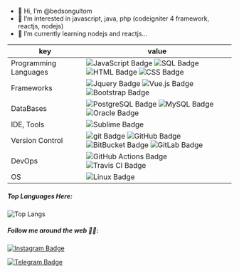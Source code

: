 - 👋 Hi, I’m @bedsongultom
- 👀 I’m interested in javascript, java, php (codeigniter 4 framework, reactjs, nodejs)
- 🌱 I’m currently learning nodejs and reactjs...

key                      |value
-------------------------|-------------------------------------------------------------------
Programming Languages    |![JavaScript Badge](https://img.shields.io/badge/-JavaScript-F7DF1E?style=flat-square&logo=JavaScript&logoColor=000&color=F7DF1E) ![SQL Badge](https://img.shields.io/badge/-SQL-609540?style=flat-square&logo=elastic%20stack&logoColor=white&color=609540) ![HTML Badge](https://img.shields.io/badge/-HTML-E34F26?style=flat-square&logo=HTML5&logoColor=white&color=E34F26) ![CSS Badge](https://img.shields.io/badge/-CSS-1572B6?style=flat-square&logo=CSS3&logoColor=white&color=1572B6)
Frameworks               | ![Jquery Badge](https://img.shields.io/badge/-Jquery-0769AD?style=flat-square&logo=Jquery&logoColor=white&color=0769AD) ![Vue.js Badge](https://img.shields.io/badge/-Vue.js-4FC08D?style=flat-square&logo=vue.js&logoColor=white&color=4FC08D) ![Bootstrap Badge](https://img.shields.io/badge/-Bootstrap-7952B3?style=flat-square&logo=Bootstrap&logoColor=white&color=7952B3)
DataBases                | ![PostgreSQL Badge](https://img.shields.io/badge/-PostgreSQL-336791?style=flat-square&logo=PostgreSQL&logoColor=white&color=336791) ![MySQL Badge](https://img.shields.io/badge/-MySQL-4479A1?style=flat-square&logo=MySQL&logoColor=white&color=4479A1) ![Oracle Badge](https://img.shields.io/badge/-Oracle-F80000?style=flat-square&logo=Oracle&logoColor=white&color=F80000)
IDE, Tools               | ![Sublime Badge](https://img.shields.io/badge/-Sublime-FF9800?style=flat-square&logo=sublime%20text&logoColor=white&color=FF9800) 
Version Control          | ![git Badge](https://img.shields.io/badge/-git-F05032?style=flat-square&logo=git&logoColor=white&color=F05032) ![GitHub Badge](https://img.shields.io/badge/-GitHub-181717?style=flat-square&logo=GitHub&logoColor=white&color=181717) ![BitBucket Badge](https://img.shields.io/badge/-BitBucket-0052CC?style=flat-square&logo=BitBucket&logoColor=white&color=0052CC) ![GitLab Badge](https://img.shields.io/badge/-GitLab-F05032?style=flat-square&logo=GitLab&logoColor=white&color=FCA121)
DevOps                   | ![GitHub Actions Badge](https://img.shields.io/badge/-GitHub%20Actions-2088FF?style=flat-square&logo=GitHub%20Actions&logoColor=white&color=2088FF) ![Travis CI Badge](https://img.shields.io/badge/-Travis%20CI-3EAAAF?style=flat-square&logo=Travis%20CI&logoColor=white&color=3EAAAF) 
OS                       | ![Linux Badge](https://img.shields.io/badge/-Linux-FCC624?style=flat-square&logo=Linux&logoColor=000&color=FCC624) 




##### Top Languages Here:

![Top Langs](https://github-readme-stats.vercel.app/api/top-langs/?username=bedsongultom&layout=compact&count_private=true&show_icons=True)



##### Follow me around the web 👍🏻:


[![Instagram Badge](https://img.shields.io/badge/-Instagram-E4405F?style=flat-square&labelColor=E4405F&logo=instagram&logoColor=white&link=https://www.instagram.com/bedson.gultom/)](https://www.instagram.com/bedson_gultom/)

[![Telegram Badge](https://img.shields.io/badge/-Telegram-26A5E4?style=flat-square&labelColor=26A5E4&logo=telegram&logoColor=white&link=https://t.me/bedsongultom)](https://t.me/bedsongultom)




<!---
bedsongultom/bedsongultom is a ✨ special ✨ repository because its `README.md` (this file) appears on your GitHub profile.
You can click the Preview link to take a look at your changes.
--->
